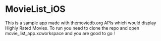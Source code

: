 # MovieList_iOS
This is a sample app made with themoviedb.org APIs which would display Highly Rated Movies.
To run you need to clone the repo and open movie_list_app.xcworkspace and you are good to go !
